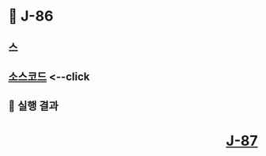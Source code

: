 # 📖 J-86

## 스

[소스코드](./JComponentEX.java) <--click
---

📘 실행 결과
---



# <p align="right">[J-87](./J_87.md)</p>
